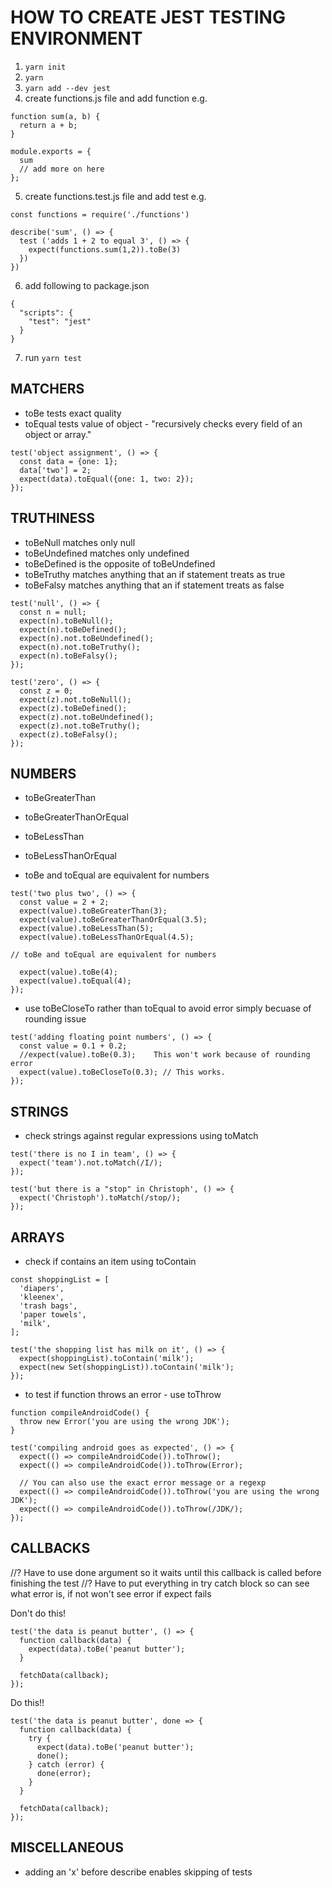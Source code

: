 # HOW TO CREATE JEST TESTING ENVIRONMENT

1. `yarn init`
2. `yarn `
3. `yarn add --dev jest`
4. create functions.js file and add function e.g.

```
function sum(a, b) {
  return a + b;
}

module.exports = {
  sum
  // add more on here
};
```

5. create functions.test.js file and add test e.g. 
```
const functions = require('./functions')

describe('sum', () => {
  test ('adds 1 + 2 to equal 3', () => {
    expect(functions.sum(1,2)).toBe(3)
  })
})
```
6. add following to package.json
```
{
  "scripts": {
    "test": "jest"
  }
}
```

7. run `yarn test`

## MATCHERS

- toBe tests exact quality
- toEqual tests value of object - "recursively checks every field of an object or array."
```
test('object assignment', () => {
  const data = {one: 1};
  data['two'] = 2;
  expect(data).toEqual({one: 1, two: 2});
});
```

## TRUTHINESS

- toBeNull matches only null
- toBeUndefined matches only undefined
- toBeDefined is the opposite of toBeUndefined
- toBeTruthy matches anything that an if statement treats as true
- toBeFalsy matches anything that an if statement treats as false

```
test('null', () => {
  const n = null;
  expect(n).toBeNull();
  expect(n).toBeDefined();
  expect(n).not.toBeUndefined();
  expect(n).not.toBeTruthy();
  expect(n).toBeFalsy();
});
```
```
test('zero', () => {
  const z = 0;
  expect(z).not.toBeNull();
  expect(z).toBeDefined();
  expect(z).not.toBeUndefined();
  expect(z).not.toBeTruthy();
  expect(z).toBeFalsy();
});
```

## NUMBERS

- toBeGreaterThan
- toBeGreaterThanOrEqual
- toBeLessThan
- toBeLessThanOrEqual

- toBe and toEqual are equivalent for numbers
```
test('two plus two', () => {
  const value = 2 + 2;
  expect(value).toBeGreaterThan(3);
  expect(value).toBeGreaterThanOrEqual(3.5);
  expect(value).toBeLessThan(5);
  expect(value).toBeLessThanOrEqual(4.5);

// toBe and toEqual are equivalent for numbers

  expect(value).toBe(4);
  expect(value).toEqual(4);
});
```
- use toBeCloseTo rather than toEqual to avoid error simply becuase of rounding issue
```
test('adding floating point numbers', () => {
  const value = 0.1 + 0.2;
  //expect(value).toBe(0.3);    This won't work because of rounding error
  expect(value).toBeCloseTo(0.3); // This works.
});
```

## STRINGS

- check strings against regular expressions using toMatch
```
test('there is no I in team', () => {
  expect('team').not.toMatch(/I/);
});
```
```
test('but there is a "stop" in Christoph', () => {
  expect('Christoph').toMatch(/stop/);
});
```

## ARRAYS

- check if contains an item using toContain
```
const shoppingList = [
  'diapers',
  'kleenex',
  'trash bags',
  'paper towels',
  'milk',
];

test('the shopping list has milk on it', () => {
  expect(shoppingList).toContain('milk');
  expect(new Set(shoppingList)).toContain('milk');
});
```


- to test if function throws an error - use toThrow
```
function compileAndroidCode() {
  throw new Error('you are using the wrong JDK');
}

test('compiling android goes as expected', () => {
  expect(() => compileAndroidCode()).toThrow();
  expect(() => compileAndroidCode()).toThrow(Error);

  // You can also use the exact error message or a regexp
  expect(() => compileAndroidCode()).toThrow('you are using the wrong JDK');
  expect(() => compileAndroidCode()).toThrow(/JDK/);
});
```

## CALLBACKS
//? Have to use done argument so it waits until this callback is called before finishing the test
//? Have to put everything in try catch block so can see what error is, if not won't see error if expect fails

Don't do this!
```
test('the data is peanut butter', () => {
  function callback(data) {
    expect(data).toBe('peanut butter');
  }

  fetchData(callback);
});
```
Do this!!
```
test('the data is peanut butter', done => {
  function callback(data) {
    try {
      expect(data).toBe('peanut butter');
      done();
    } catch (error) {
      done(error);
    }
  }

  fetchData(callback);
});
```
## MISCELLANEOUS

- adding an 'x' before describe enables skipping of tests